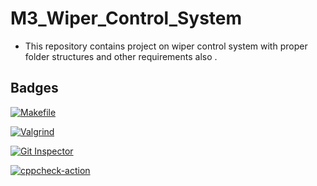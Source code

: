 # M3_Wiper_Control_System
- This repository contains project on wiper control system with proper folder structures and other requirements also .
## Badges
[![Makefile](https://github.com/ROHITVARSHNEY1122/M3_Wiper_Control_System/actions/workflows/Makefile.yml/badge.svg)](https://github.com/ROHITVARSHNEY1122/M3_Wiper_Control_System/actions/workflows/Makefile.yml)

[![Valgrind](https://github.com/ROHITVARSHNEY1122/M3_Wiper_Control_System/actions/workflows/Valgrind.yml/badge.svg)](https://github.com/ROHITVARSHNEY1122/M3_Wiper_Control_System/actions/workflows/Valgrind.yml)

[![Git Inspector](https://github.com/ROHITVARSHNEY1122/M3_Wiper_Control_System/actions/workflows/gitinspector.yml/badge.svg)](https://github.com/ROHITVARSHNEY1122/M3_Wiper_Control_System/actions/workflows/gitinspector.yml)

[![cppcheck-action](https://github.com/ROHITVARSHNEY1122/M3_Wiper_Control_System/actions/workflows/cppcheck.yml/badge.svg)](https://github.com/ROHITVARSHNEY1122/M3_Wiper_Control_System/actions/workflows/cppcheck.yml)


